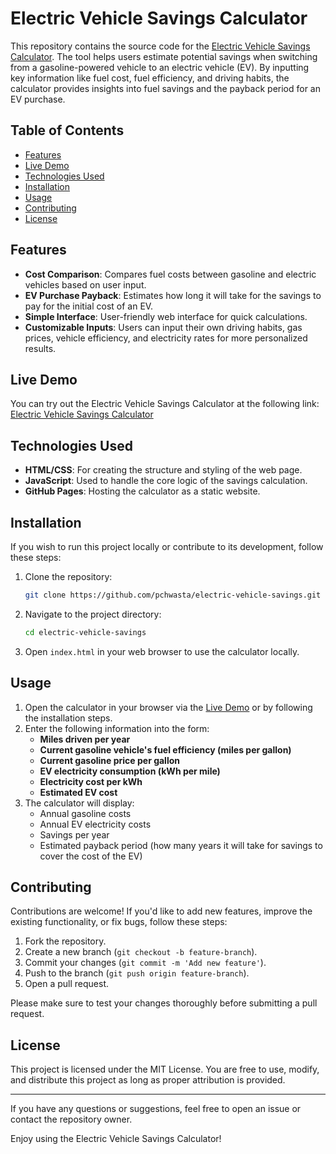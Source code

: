 # Electric Vehicle Savings Calculator

This repository contains the source code for the [Electric Vehicle Savings Calculator](https://pchwasta.github.io/electric-vehicle-savings/). The tool helps users estimate potential savings when switching from a gasoline-powered vehicle to an electric vehicle (EV). By inputting key information like fuel cost, fuel efficiency, and driving habits, the calculator provides insights into fuel savings and the payback period for an EV purchase.

## Table of Contents
- [Features](#features)
- [Live Demo](#live-demo)
- [Technologies Used](#technologies-used)
- [Installation](#installation)
- [Usage](#usage)
- [Contributing](#contributing)
- [License](#license)

## Features

- **Cost Comparison**: Compares fuel costs between gasoline and electric vehicles based on user input.
- **EV Purchase Payback**: Estimates how long it will take for the savings to pay for the initial cost of an EV.
- **Simple Interface**: User-friendly web interface for quick calculations.
- **Customizable Inputs**: Users can input their own driving habits, gas prices, vehicle efficiency, and electricity rates for more personalized results.

## Live Demo

You can try out the Electric Vehicle Savings Calculator at the following link:  
[Electric Vehicle Savings Calculator](https://pchwasta.github.io/electric-vehicle-savings/)

## Technologies Used

- **HTML/CSS**: For creating the structure and styling of the web page.
- **JavaScript**: Used to handle the core logic of the savings calculation.
- **GitHub Pages**: Hosting the calculator as a static website.

## Installation

If you wish to run this project locally or contribute to its development, follow these steps:

1. Clone the repository:

   ```bash
   git clone https://github.com/pchwasta/electric-vehicle-savings.git
   ```

2. Navigate to the project directory:

   ```bash
   cd electric-vehicle-savings
   ```

3. Open `index.html` in your web browser to use the calculator locally.

## Usage

1. Open the calculator in your browser via the [Live Demo](https://pchwasta.github.io/electric-vehicle-savings/) or by following the installation steps.
2. Enter the following information into the form:
   - **Miles driven per year**
   - **Current gasoline vehicle's fuel efficiency (miles per gallon)**
   - **Current gasoline price per gallon**
   - **EV electricity consumption (kWh per mile)**
   - **Electricity cost per kWh**
   - **Estimated EV cost**
3. The calculator will display:
   - Annual gasoline costs
   - Annual EV electricity costs
   - Savings per year
   - Estimated payback period (how many years it will take for savings to cover the cost of the EV)

## Contributing

Contributions are welcome! If you'd like to add new features, improve the existing functionality, or fix bugs, follow these steps:

1. Fork the repository.
2. Create a new branch (`git checkout -b feature-branch`).
3. Commit your changes (`git commit -m 'Add new feature'`).
4. Push to the branch (`git push origin feature-branch`).
5. Open a pull request.

Please make sure to test your changes thoroughly before submitting a pull request.

## License

This project is licensed under the MIT License. You are free to use, modify, and distribute this project as long as proper attribution is provided.

---

If you have any questions or suggestions, feel free to open an issue or contact the repository owner.

Enjoy using the Electric Vehicle Savings Calculator!
